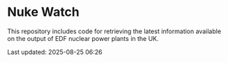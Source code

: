 # Nuke Watch

This repository includes code for retrieving the latest information available on the output of EDF nuclear power plants in the UK.

Last updated: 2025-08-25 06:26